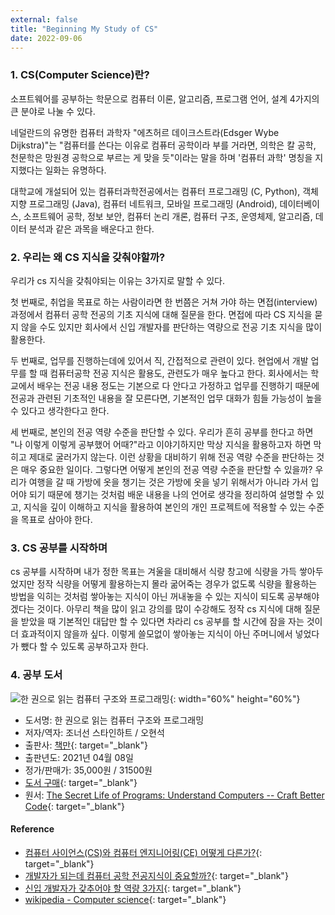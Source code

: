 ```yaml
---
external: false
title: "Beginning My Study of CS"
date: 2022-09-06
---
```


### 1. CS(Computer Science)란?

소프트웨어를 공부하는 학문으로 컴퓨터 이론, 알고리즘, 프로그램 언어, 설계 4가지의 큰 분야로 나눌 수 있다.

네덜란드의 유명한 컴퓨터 과학자 "에츠허르 데이크스트라(Edsger Wybe Dijkstra)"는 "컴퓨터를 쓴다는 이유로 컴퓨터 공학이라 부를 거라면, 의학은 칼 공학, 천문학은 망원경 공학으로 부르는 게 맞을 듯"이라는 말을 하며 '컴퓨터 과학' 명칭을 지지했다는 일화는 유명하다.

대학교에 개설되어 있는 컴퓨터과학전공에서는 컴퓨터 프로그래밍 (C, Python), 객체 지향 프로그래밍 (Java), 컴퓨터 네트워크, 모바일 프로그래밍 (Android), 데이터베이스, 소프트웨어 공학, 정보 보안, 컴퓨터 논리 개론, 컴퓨터 구조, 운영체제, 알고리즘, 데이터 분석과 같은 과목을 배운다고 한다.

### 2. 우리는 왜 CS 지식을 갖춰야할까?

우리가 cs 지식을 갖춰야되는 이유는 3가지로 말할 수 있다.

첫 번째로, 취업을 목표로 하는 사람이라면 한 번쯤은 거쳐 가야 하는 면접(interview) 과정에서 컴퓨터 공학 전공의 기초 지식에 대해 질문을 한다. 면접에 따라 CS 지식을 묻지 않을 수도 있지만 회사에서 신입 개발자를 판단하는 역량으로 전공 기초 지식을 많이 활용한다.

두 번째로, 업무를 진행하는데에 있어서 직, 간접적으로 관련이 있다. 현업에서 개발 업무를 할 때 컴퓨터공학 전공 지식은 활용도, 관련도가 매우 높다고 한다. 회사에서는 학교에서 배우는 전공 내용 정도는 기본으로 다 안다고 가정하고 업무를 진행하기 때문에 전공과 관련된 기초적인 내용을 잘 모른다면, 기본적인 업무 대화가 힘들 가능성이 높을 수 있다고 생각한다고 한다.

세 번째로, 본인의 전공 역량 수준을 판단할 수 있다. 우리가 흔히 공부를 한다고 하면 "나 이렇게 이렇게 공부했어 어때?"라고 이야기하지만 막상 지식을 활용하고자 하면 막히고 제대로 굴러가지 않는다. 이런 상황을 대비하기 위해 전공 역량 수준을 판단하는 것은 매우 중요한 일이다. 그렇다면 어떻게 본인의 전공 역량 수준을 판단할 수 있을까? 우리가 여행을 갈 때 가방에 옷을 챙기는 것은 가방에 옷을 넣기 위해서가 아니라 가서 입어야 되기 때문에 챙기는 것처럼 배운 내용을 나의 언어로 생각을 정리하여 설명할 수 있고, 지식을 깊이 이해하고 지식을 활용하여 본인의 개인 프로젝트에 적용할 수 있는 수준을 목표로 삼아야 한다.

### 3. CS 공부를 시작하며

cs 공부를 시작하며 내가 정한 목표는 겨울을 대비해서 식량 창고에 식량을 가득 쌓아두었지만 정작 식량을 어떻게 활용하는지 몰라 굶어죽는 경우가 없도록 식량을 활용하는 방법을 익히는 것처럼 쌓아놓는 지식이 아닌 꺼내놓을 수 있는 지식이 되도록 공부해야겠다는 것이다. 아무리 책을 많이 읽고 강의를 많이 수강해도 정작 cs 지식에 대해 질문을 받았을 때 기본적인 대답만 할 수 있다면 차라리 cs 공부를 할 시간에 잠을 자는 것이 더 효과적이지 않을까 싶다. 이렇게 쓸모없이 쌓아놓는 지식이 아닌 주머니에서 넣었다가 뺐다 할 수 있도록 공부하고자 한다.

### 4. 공부 도서

![한 권으로 읽는 컴퓨터 구조와 프로그래밍](https://github.com/WoojinJeonkr/WoojinJeonkr.github.io/blob/main/assets/images/post/%ED%95%9C-%EA%B6%8C%EC%9C%BC%EB%A1%9C-%EC%9D%BD%EB%8A%94-%EC%BB%B4%ED%93%A8%ED%84%B0-%EA%B5%AC%EC%A1%B0%EC%99%80-%ED%94%84%EB%A1%9C%EA%B7%B8%EB%9E%98%EB%B0%8D-%ED%91%9C%EC%A7%80.jpg?raw=true){: width="60%" height="60%"}

- 도서명: 한 권으로 읽는 컴퓨터 구조와 프로그래밍
- 저자/역자: 조너선 스타인하트 / 오현석
- 출판사: [책만](https://www.onlybook.co.kr/){: target="_blank"}
- 출판년도: 2021년 04월 08일
- 정가/판매가: 35,000원 / 31500원
- [도서 구매](http://www.yes24.com/product/goods/98997716){: target="_blank"}
- 원서: [The Secret Life of Programs: Understand Computers -- Craft Better Code](http://www.yes24.com/Product/Goods/70886796){: target="_blank"}

#### Reference

- [컴퓨터 사이언스(CS)와 컴퓨터 엔지니어링(CE) 어떻게 다른가?](https://m.blog.naver.com/josephlee54/221332960200){: target="_blank"}
- [개발자가 되는데 컴퓨터 공학 전공지식이 중요할까?](https://seolin.tistory.com/135){: target="_blank"}
- [신입 개발자가 갖추어야 할 역량 3가지](https://techblog.yogiyo.co.kr/%EC%9A%94%EA%B8%B0%EC%9A%94-r-d-center%EC%97%90-%EB%AC%B4%EC%97%87%EC%9D%B4%EB%93%A0-%EB%AC%BC%EC%96%B4%EB%B3%B4%EC%84%B8%EC%9A%94-1-4c7a44af92a9){: target="_blank"}
- [wikipedia - Computer science](https://en.wikipedia.org/wiki/Computer_science){: target="_blank"}
